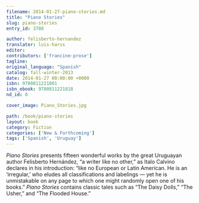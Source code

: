 ```yaml
---
filename: 2014-01-27-piano-stories.md
title: "Piano Stories"
slug: piano-stories
entry_id: 3788

author: felisberto-hernandez
translator: luis-harss
editor: 
contributors: ['francine-prose']
tagline: 
original_language: "Spanish"
catalog: fall-winter-2013
date: 2014-01-27 00:00:00 +0000 
isbn: 9780811221801
isbn_ebook: 9780811221818
nd_id: 0

cover_image: Piano_Stories.jpg

path: /book/piano-stories
layout: book
category: Fiction
categories: ['New & Forthcoming']
tags: ['Spanish', 'Uruguay']
---
```

*Piano Stories* presents fifteen wonderful works by the great Uruguayan author Felisberto Hernández, “a writer like no other,” as Italo Calvino declares in his introduction: “like no European or Latin American. He is an ‘irregular,’ who eludes all classifications and labelings — yet he is unmistakable on any page to which one might randomly open one of his books.” *Piano Stories* contains classic tales such as “The Daisy Dolls,” “The Usher,” and “The Flooded House.”





